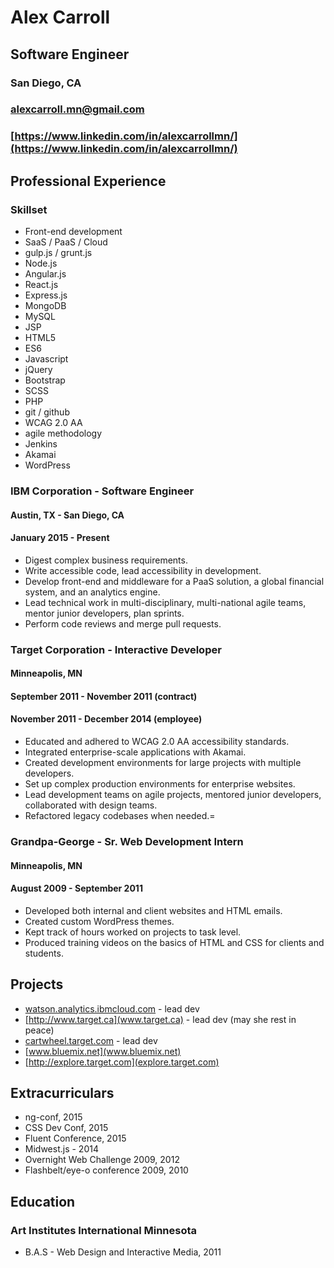 # Alex Carroll
## Software Engineer
### San Diego, CA
### alexcarroll.mn@gmail.com
### [https://www.linkedin.com/in/alexcarrollmn/](https://www.linkedin.com/in/alexcarrollmn/)

## Professional Experience
### Skillset
* Front-end development
* SaaS / PaaS / Cloud
* gulp.js / grunt.js
* Node.js
* Angular.js
* React.js
* Express.js
* MongoDB
* MySQL
* JSP
* HTML5
* ES6
* Javascript
* jQuery
* Bootstrap
* SCSS
* PHP
* git / github
* WCAG 2.0 AA
* agile methodology
* Jenkins
* Akamai
* WordPress

### IBM Corporation - Software Engineer
#### Austin, TX - San Diego, CA
#### January 2015 - Present
* Digest complex business requirements.
* Write accessible code, lead accessibility in development.
* Develop front-end and middleware for a PaaS solution, a global financial system, and an analytics engine.
* Lead technical work in multi-disciplinary, multi-national agile teams, mentor junior developers, plan sprints.
* Perform code reviews and merge pull requests.

### Target Corporation - Interactive Developer
#### Minneapolis, MN
#### September 2011 - November 2011 (contract)
#### November 2011 - December 2014 (employee)
* Educated and adhered to WCAG 2.0 AA accessibility standards.
* Integrated enterprise-scale applications with Akamai.
* Created development environments for large projects with multiple developers.
* Set up complex production environments for enterprise websites.
* Lead development teams on agile projects, mentored junior developers, collaborated with design teams.
* Refactored legacy codebases when needed.=

### Grandpa-George - Sr. Web Development Intern
#### Minneapolis, MN
#### August 2009 - September 2011
* Developed both internal and client websites and HTML emails.
* Created custom WordPress themes.
* Kept track of hours worked on projects to task level.
* Produced training videos on the basics of HTML and CSS for clients and students.

## Projects
* [watson.analytics.ibmcloud.com](http://watson.analytics.ibmcloud.com) - lead dev
* [http://www.target.ca](www.target.ca) - lead dev (may she rest in peace)
* [cartwheel.target.com](http://cartwheel.target.com) - lead dev
* [www.bluemix.net](www.bluemix.net)
* [http://explore.target.com](explore.target.com)

## Extracurriculars
* ng-conf, 2015
* CSS Dev Conf, 2015
* Fluent Conference, 2015
* Midwest.js - 2014
* Overnight Web Challenge 2009, 2012
* Flashbelt/eye-o conference 2009, 2010

## Education
### Art Institutes International Minnesota
* B.A.S - Web Design and Interactive Media, 2011
